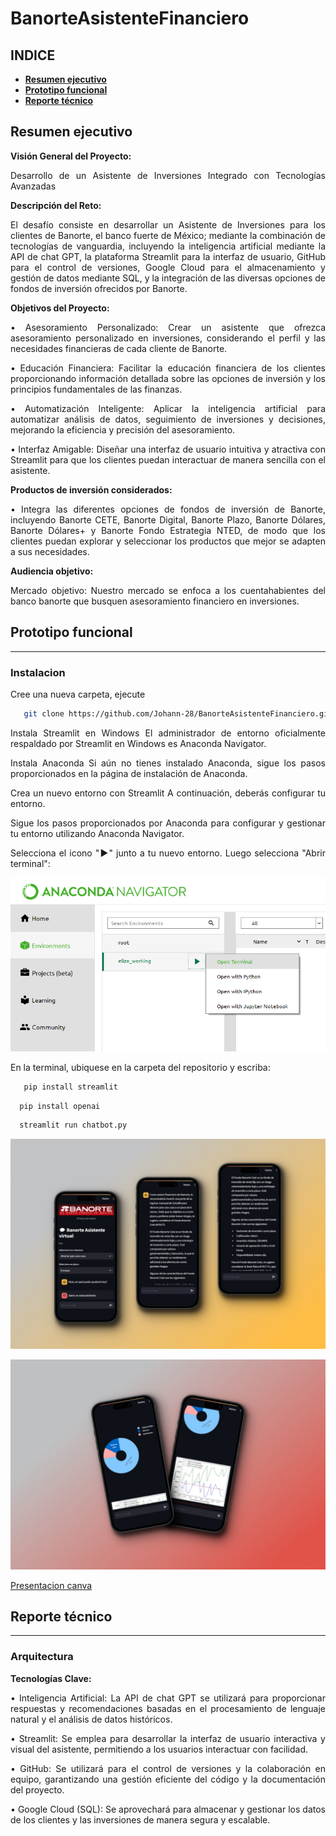 ﻿# BanorteAsistenteFinanciero

## INDICE

- **[Resumen ejecutivo](#resumen-ejecutivo)**
- **[Prototipo funcional](#prototipo-funcional)**
- **[Reporte técnico](#reporte-técnico)**

## Resumen ejecutivo

<div style="text-align : justify">

**Visión General del Proyecto:**

Desarrollo de un Asistente de Inversiones Integrado con Tecnologías Avanzadas

**Descripción del Reto:**

El desafío consiste en desarrollar un Asistente de Inversiones para los clientes de Banorte, el banco fuerte de México; mediante la combinación de tecnologías de vanguardia, incluyendo la inteligencia artificial mediante la API de chat GPT, la plataforma Streamlit para la interfaz de usuario, GitHub para el control de versiones, Google Cloud para el almacenamiento y gestión de datos mediante SQL, y la integración de las diversas opciones de fondos de inversión ofrecidos por Banorte.

**Objetivos del Proyecto:**

• Asesoramiento Personalizado: Crear un asistente que ofrezca asesoramiento personalizado en inversiones, considerando el perfil y las necesidades financieras de cada cliente de Banorte.

• Educación Financiera: Facilitar la educación financiera de los clientes proporcionando información detallada sobre las opciones de inversión y los principios fundamentales de las finanzas.

• Automatización Inteligente: Aplicar la inteligencia artificial para automatizar análisis de datos, seguimiento de inversiones y decisiones, mejorando la eficiencia y precisión del asesoramiento.

• Interfaz Amigable: Diseñar una interfaz de usuario intuitiva y atractiva con Streamlit para que los clientes puedan interactuar de manera sencilla con el asistente.

**Productos de inversión considerados:**

• Integra las diferentes opciones de fondos de inversión de Banorte, incluyendo Banorte CETE, Banorte Digital, Banorte Plazo, Banorte Dólares, Banorte Dólares+ y Banorte Fondo Estrategia NTED, de modo que los clientes puedan explorar y seleccionar los productos que mejor se adapten a sus necesidades.

**Audiencia objetivo:**

Mercado objetivo: Nuestro mercado se enfoca a los cuentahabientes del banco banorte que busquen asesoramiento financiero en inversiones.

## Prototipo funcional

---

### Instalacion

Cree una nueva carpeta, ejecute

```bash
   git clone https://github.com/Johann-28/BanorteAsistenteFinanciero.git
```

Instala Streamlit en Windows
El administrador de entorno oficialmente respaldado por Streamlit en Windows es Anaconda Navigator.

Instala Anaconda
Si aún no tienes instalado Anaconda, sigue los pasos proporcionados en la página de instalación de Anaconda.

Crea un nuevo entorno con Streamlit
A continuación, deberás configurar tu entorno.

Sigue los pasos proporcionados por Anaconda para configurar y gestionar tu entorno utilizando Anaconda Navigator.

Selecciona el icono "▶" junto a tu nuevo entorno. Luego selecciona "Abrir terminal":

![Alt text](image.png)

En la terminal, ubiquese en la carpeta del repositorio y escriba:

```bash
   pip install streamlit
```

```bash
  pip install openai
```

```bash
  streamlit run chatbot.py
```

![Alt text](Mockup1.jpg)

![Alt text](Mockup2.jpg)

[Presentacion canva](https://www.canva.com/design/DAFvWreSng8/g4egi1Rrm9cMWEkNdTfkSA/view?utm_content=DAFvWreSng8&utm_campaign=designshare&utm_medium=link&utm_source=editor)

## Reporte técnico

---

### Arquitectura

**Tecnologías Clave:**

• Inteligencia Artificial: La API de chat GPT se utilizará para proporcionar respuestas y recomendaciones basadas en el procesamiento de lenguaje natural y el análisis de datos históricos.

• Streamlit: Se emplea para desarrollar la interfaz de usuario interactiva y visual del asistente, permitiendo a los usuarios interactuar con facilidad.

• GitHub: Se utilizará para el control de versiones y la colaboración en equipo, garantizando una gestión eficiente del código y la documentación del proyecto.

• Google Cloud (SQL): Se aprovechará para almacenar y gestionar los datos de los clientes y las inversiones de manera segura y escalable.

</div>

